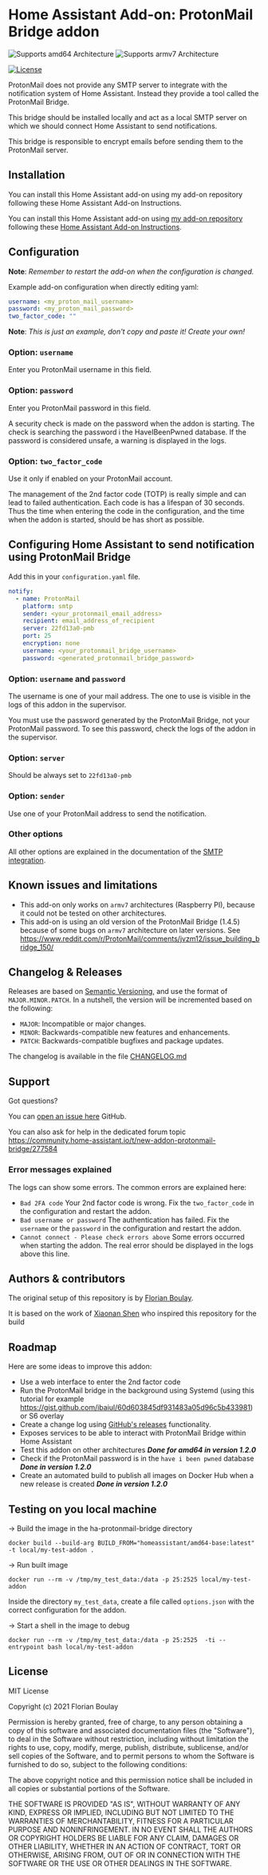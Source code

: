 # Home Assistant Add-on: ProtonMail Bridge addon


![Supports amd64 Architecture][amd64-shield]
![Supports armv7 Architecture][armv7-shield]

[![License][license-shield]](LICENSE.md)

ProtonMail does not provide any SMTP server to integrate with the notification
system of Home Assistant. Instead they provide a tool called the ProtonMail 
Bridge.

This bridge should be installed locally and act as a local SMTP server on 
which we should connect Home Assistant to send notifications.

This bridge is responsible to encrypt emails before sending them to the
ProtonMail server.

## Installation

You can install this Home Assistant add-on using my add-on repository 
following these Home Assistant Add-on Instructions.

You can install this Home Assistant add-on using 
[my add-on repository](https://github.com/fboulay/ha-repository) 
following these 
[Home Assistant Add-on Instructions](https://www.home-assistant.io/hassio/installing_third_party_addons/).

## Configuration

**Note**: _Remember to restart the add-on when the configuration is changed._

Example add-on configuration when directly editing yaml:

```yaml
username: <my_proton_mail_username>
password: <my_proton_mail_password>
two_factor_code: ""
```

**Note**: _This is just an example, don't copy and paste it! Create your own!_

### Option: `username`

Enter you ProtonMail username in this field.

### Option: `password`

Enter you ProtonMail password in this field.

A security check is made on the password when the addon is starting. The
check is searching the password i the HaveIBeenPwned database. If the
password is considered unsafe, a warning is displayed in the logs.

### Option: `two_factor_code`

Use it only if enabled on your ProtonMail account.

The management of the 2nd factor code (TOTP) is really simple and can lead to 
failed authentication. Each code is has a lifespan of 30 seconds. Thus the 
time when entering the code in the configuration, and the time when the addon 
is started, should be has short as possible.

## Configuring Home Assistant to send notification using ProtonMail Bridge

Add this in your `configuration.yaml` file.

```yaml
notify:
  - name: ProtonMail
    platform: smtp
    sender: <your_protonmail_email_address>
    recipient: email_address_of_recipient
    server: 22fd13a0-pmb
    port: 25
    encryption: none
    username: <your_protonmail_bridge_username>
    password: <generated_protonmail_bridge_password>
```

### Option: `username` and `password`

The username is one of your mail address. The one to use is visible in the logs 
of this addon in the supervisor.

You must use the password generated by the ProtonMail Bridge, 
not your ProtonMail password. To see this password, check the logs of the addon in the 
supervisor.

### Option: `server`

Should be always set to `22fd13a0-pmb`

### Option: `sender`

Use one of your ProtonMail address to send the notification.

### Other options

All other options are explained in the documentation of the [SMTP integration][smtp].

## Known issues and limitations

- This add-on only works on `armv7` architectures (Raspberry PI), because it could 
not be tested on other architectures.
- This add-on is using an old version of the ProtonMail Bridge (1.4.5) because of 
  some bugs on `armv7` architecture on later versions. See
https://www.reddit.com/r/ProtonMail/comments/jvzm12/issue_building_bridge_150/

## Changelog & Releases

Releases are based on [Semantic Versioning][semver], and use the format
of `MAJOR.MINOR.PATCH`. In a nutshell, the version will be incremented
based on the following:

- `MAJOR`: Incompatible or major changes.
- `MINOR`: Backwards-compatible new features and enhancements.
- `PATCH`: Backwards-compatible bugfixes and package updates.

The changelog is available in the file [CHANGELOG.md](CHANGELOG.md)

## Support

Got questions?

You can [open an issue here][issue] GitHub.

You can also ask for help in the dedicated forum topic 
https://community.home-assistant.io/t/new-addon-protonmail-bridge/277584


### Error messages explained

The logs can show some errors. The common errors are explained here:

* `Bad 2FA code` Your 2nd factor code is wrong. Fix the `two_factor_code` in the configuration and restart
  the addon.
* `Bad username or password` The authentication has failed. Fix the `username` or the `password` in the 
  configuration and restart the addon.
* `Cannot connect - Please check errors above` Some errors occurred when starting the addon. The real
  error should be displayed in the logs above this line.

## Authors & contributors

The original setup of this repository is by [Florian Boulay][fboulay].

It is based on the work of [Xiaonan Shen][shenxn] who inspired this repository for the build

## Roadmap

Here are some ideas to improve this addon:

* Use a web interface to enter the 2nd factor code
* Run the ProtonMail bridge in the background using Systemd (using this tutorial for 
  example https://gist.github.com/ibaiul/60d603845df931483a05d96c5b433981) or S6 overlay
* Create a change log using [GitHub's releases][releases] functionality.
* Exposes services to be able to interact with ProtonMail Bridge within Home Assistant
* Test this addon on other architectures _**Done for amd64 in version 1.2.0**_
* Check if the ProtonMail password is in the `have i been pwned` database _**Done in 
  version 1.2.0**_
* Create an automated build to publish all images on Docker Hub when a new release
  is created _**Done in version 1.2.0**_

## Testing on you local machine

→ Build the image in the ha-protonmail-bridge directory
```shell
docker build --build-arg BUILD_FROM="homeassistant/amd64-base:latest" -t local/my-test-addon .
```

→ Run built image
```shell
docker run --rm -v /tmp/my_test_data:/data -p 25:2525 local/my-test-addon
```

Inside the directory `my_test_data`, create a file called `options.json` with 
the correct configuration for the addon.

→ Start a shell in the image to debug
```shell
docker run --rm -v /tmp/my_test_data:/data -p 25:2525  -ti --entrypoint bash local/my-test-addon
```

## License

MIT License

Copyright (c) 2021 Florian Boulay

Permission is hereby granted, free of charge, to any person obtaining a copy
of this software and associated documentation files (the "Software"), to deal
in the Software without restriction, including without limitation the rights
to use, copy, modify, merge, publish, distribute, sublicense, and/or sell
copies of the Software, and to permit persons to whom the Software is
furnished to do so, subject to the following conditions:

The above copyright notice and this permission notice shall be included in all
copies or substantial portions of the Software.

THE SOFTWARE IS PROVIDED "AS IS", WITHOUT WARRANTY OF ANY KIND, EXPRESS OR
IMPLIED, INCLUDING BUT NOT LIMITED TO THE WARRANTIES OF MERCHANTABILITY,
FITNESS FOR A PARTICULAR PURPOSE AND NONINFRINGEMENT. IN NO EVENT SHALL THE
AUTHORS OR COPYRIGHT HOLDERS BE LIABLE FOR ANY CLAIM, DAMAGES OR OTHER
LIABILITY, WHETHER IN AN ACTION OF CONTRACT, TORT OR OTHERWISE, ARISING FROM,
OUT OF OR IN CONNECTION WITH THE SOFTWARE OR THE USE OR OTHER DEALINGS IN THE
SOFTWARE.

[fboulay]: https://github.com/fboulay
[shenxn]: https://github.com/shenxn 
[issue]: https://github.com/fboulay/ha-addons-repository/issues
[releases]: https://github.com/fboulay/ha-addons-repository/releases
[semver]: http://semver.org/spec/v2.0.0.htm
[smtp]: https://www.home-assistant.io/integrations/smtp/
[amd64-shield]: https://img.shields.io/badge/amd64-yes-green.svg
[armv7-shield]: https://img.shields.io/badge/armv7-yes-green.svg
[license-shield]: https://img.shields.io/github/license/fboulay/ha-addons-repository.svg
